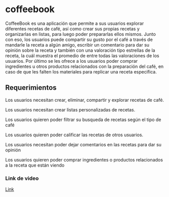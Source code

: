 # coffeebook

CoffeeBook es una aplicación que permite a sus usuarios explorar diferentes recetas de café, así como crear sus propias recetas y organizarlas en listas, para luego poder prepararlas ellos mismos. Junto con eso, los usuarios puede compartir su gusto por el café a través de mandarle la receta a algún amigo, escribir un comentario para dar su opinión sobre la receta y también con una valoración tipo estrellas de la receta, la cuál muestra el promedio de entre todas las valoraciones de los usuarios. Por último se les ofrece a los usuarios poder comprar ingredientes u otros productos relacionados con la preparación del café, en caso de que les falten los materiales para replicar una receta especifica.

## Requerimientos

Los usuarios necesitan crear, eliminar, compartir y explorar recetas de café.

Los usuarios necesitan crear listas personalizadas de recetas.

Los usuarios quieren poder filtrar su busqueda de recetas según el tipo de café

Los usuarios quieren poder calificar las recetas de otros usuarios.

Los usuarios necesitan poder dejar comentarios en las recetas para dar su opinión

Los usuarios quieren poder comprar ingredientes o productos relacionados a la receta que están viendo

### Link de video

[Link](https://youtu.be/rAueJMXdoxA)